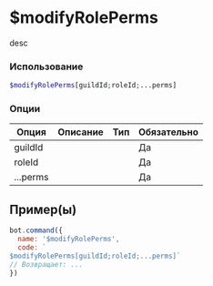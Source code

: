 # $modifyRolePerms
desc
### Использование
```php
$modifyRolePerms[guildId;roleId;...perms]
```

### Опции

| Опция | Описание | Тип | Обязательно |
|--------|-------------|------|----------|
| guildId |  |  | Да | 
| roleId |  |  | Да | 
| ...perms |  |  | Да |
## Пример(ы)

```javascript
bot.command({
  name: '$modifyRolePerms',
  code: `
$modifyRolePerms[guildId;roleId;...perms]`
// Возвращает: ...
})
```